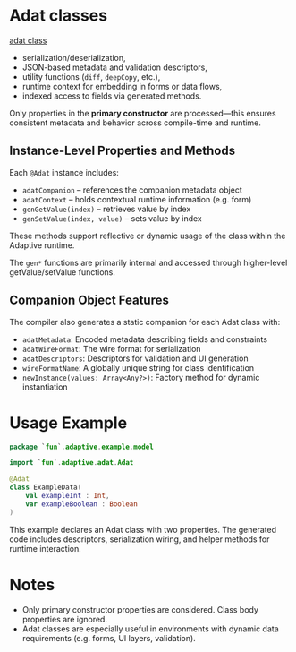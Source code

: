 # Adat classes

[adat class](def://?inline)

- serialization/deserialization,
- JSON-based metadata and validation descriptors,
- utility functions (`diff`, `deepCopy`, etc.),
- runtime context for embedding in forms or data flows,
- indexed access to fields via generated methods.

Only properties in the **primary constructor** are processed—this ensures consistent metadata
and behavior across compile-time and runtime.

## Instance-Level Properties and Methods

Each `@Adat` instance includes:

- `adatCompanion` – references the companion metadata object
- `adatContext` – holds contextual runtime information (e.g. form)
- `genGetValue(index)` – retrieves value by index
- `genSetValue(index, value)` – sets value by index

These methods support reflective or dynamic usage of the class within the Adaptive runtime.

The `gen*` functions are primarily internal and accessed through higher-level getValue/setValue functions.

## Companion Object Features

The compiler also generates a static companion for each Adat class with:

- `adatMetadata`: Encoded metadata describing fields and constraints
- `adatWireFormat`: The wire format for serialization
- `adatDescriptors`: Descriptors for validation and UI generation
- `wireFormatName`: A globally unique string for class identification
- `newInstance(values: Array<Any?>)`: Factory method for dynamic instantiation

# Usage Example

```kotlin
package `fun`.adaptive.example.model

import `fun`.adaptive.adat.Adat

@Adat
class ExampleData(
    val exampleInt : Int,
    var exampleBoolean : Boolean
)
```

This example declares an Adat class with two properties. The generated code includes descriptors, serialization wiring,
and helper methods for runtime interaction.

# Notes

- Only primary constructor properties are considered. Class body properties are ignored.
- Adat classes are especially useful in environments with dynamic data requirements (e.g. forms, UI layers, validation).